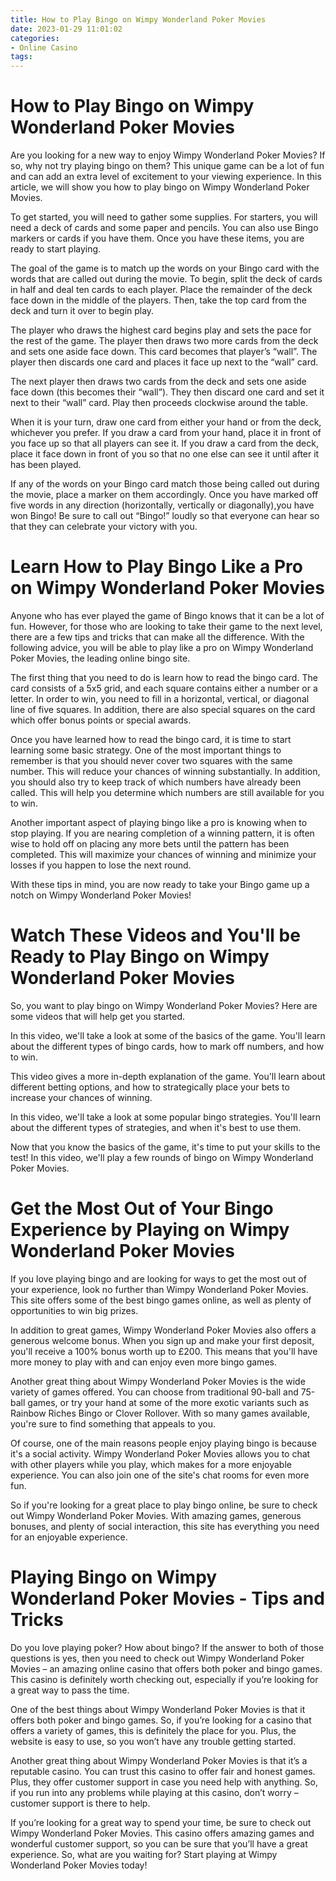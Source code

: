 ```yaml
---
title: How to Play Bingo on Wimpy Wonderland Poker Movies
date: 2023-01-29 11:01:02
categories:
- Online Casino
tags:
---
```



#  How to Play Bingo on Wimpy Wonderland Poker Movies

Are you looking for a new way to enjoy Wimpy Wonderland Poker Movies? If so, why not try playing bingo on them? This unique game can be a lot of fun and can add an extra level of excitement to your viewing experience. In this article, we will show you how to play bingo on Wimpy Wonderland Poker Movies.

To get started, you will need to gather some supplies. For starters, you will need a deck of cards and some paper and pencils. You can also use Bingo markers or cards if you have them. Once you have these items, you are ready to start playing.

The goal of the game is to match up the words on your Bingo card with the words that are called out during the movie. To begin, split the deck of cards in half and deal ten cards to each player. Place the remainder of the deck face down in the middle of the players. Then, take the top card from the deck and turn it over to begin play.

The player who draws the highest card begins play and sets the pace for the rest of the game. The player then draws two more cards from the deck and sets one aside face down. This card becomes that player’s “wall”. The player then discards one card and places it face up next to the “wall” card.

The next player then draws two cards from the deck and sets one aside face down (this becomes their “wall”). They then discard one card and set it next to their “wall” card. Play then proceeds clockwise around the table.

When it is your turn, draw one card from either your hand or from the deck, whichever you prefer. If you draw a card from your hand, place it in front of you face up so that all players can see it. If you draw a card from the deck, place it face down in front of you so that no one else can see it until after it has been played.

If any of the words on your Bingo card match those being called out during the movie, place a marker on them accordingly. Once you have marked off five words in any direction (horizontally, vertically or diagonally),you have won Bingo! Be sure to call out “Bingo!” loudly so that everyone can hear so that they can celebrate your victory with you.

#  Learn How to Play Bingo Like a Pro on Wimpy Wonderland Poker Movies

Anyone who has ever played the game of Bingo knows that it can be a lot of fun. However, for those who are looking to take their game to the next level, there are a few tips and tricks that can make all the difference. With the following advice, you will be able to play like a pro on Wimpy Wonderland Poker Movies, the leading online bingo site.

The first thing that you need to do is learn how to read the bingo card. The card consists of a 5x5 grid, and each square contains either a number or a letter. In order to win, you need to fill in a horizontal, vertical, or diagonal line of five squares. In addition, there are also special squares on the card which offer bonus points or special awards.

Once you have learned how to read the bingo card, it is time to start learning some basic strategy. One of the most important things to remember is that you should never cover two squares with the same number. This will reduce your chances of winning substantially. In addition, you should also try to keep track of which numbers have already been called. This will help you determine which numbers are still available for you to win.

Another important aspect of playing bingo like a pro is knowing when to stop playing. If you are nearing completion of a winning pattern, it is often wise to hold off on placing any more bets until the pattern has been completed. This will maximize your chances of winning and minimize your losses if you happen to lose the next round.

With these tips in mind, you are now ready to take your Bingo game up a notch on Wimpy Wonderland Poker Movies!

#  Watch These Videos and You'll be Ready to Play Bingo on Wimpy Wonderland Poker Movies 

So, you want to play bingo on Wimpy Wonderland Poker Movies? Here are some videos that will help get you started.

In this video, we'll take a look at some of the basics of the game. You'll learn about the different types of bingo cards, how to mark off numbers, and how to win.

This video gives a more in-depth explanation of the game. You'll learn about different betting options, and how to strategically place your bets to increase your chances of winning.

In this video, we'll take a look at some popular bingo strategies. You'll learn about the different types of strategies, and when it's best to use them.

Now that you know the basics of the game, it's time to put your skills to the test! In this video, we'll play a few rounds of bingo on Wimpy Wonderland Poker Movies.

#  Get the Most Out of Your Bingo Experience by Playing on Wimpy Wonderland Poker Movies

If you love playing bingo and are looking for ways to get the most out of your experience, look no further than Wimpy Wonderland Poker Movies. This site offers some of the best bingo games online, as well as plenty of opportunities to win big prizes.

In addition to great games, Wimpy Wonderland Poker Movies also offers a generous welcome bonus. When you sign up and make your first deposit, you'll receive a 100% bonus worth up to £200. This means that you'll have more money to play with and can enjoy even more bingo games.

Another great thing about Wimpy Wonderland Poker Movies is the wide variety of games offered. You can choose from traditional 90-ball and 75-ball games, or try your hand at some of the more exotic variants such as Rainbow Riches Bingo or Clover Rollover. With so many games available, you're sure to find something that appeals to you.

Of course, one of the main reasons people enjoy playing bingo is because it's a social activity. Wimpy Wonderland Poker Movies allows you to chat with other players while you play, which makes for a more enjoyable experience. You can also join one of the site's chat rooms for even more fun.

So if you're looking for a great place to play bingo online, be sure to check out Wimpy Wonderland Poker Movies. With amazing games, generous bonuses, and plenty of social interaction, this site has everything you need for an enjoyable experience.

#  Playing Bingo on Wimpy Wonderland Poker Movies - Tips and Tricks

Do you love playing poker? How about bingo? If the answer to both of those questions is yes, then you need to check out Wimpy Wonderland Poker Movies – an amazing online casino that offers both poker and bingo games. This casino is definitely worth checking out, especially if you’re looking for a great way to pass the time.

One of the best things about Wimpy Wonderland Poker Movies is that it offers both poker and bingo games. So, if you’re looking for a casino that offers a variety of games, this is definitely the place for you. Plus, the website is easy to use, so you won’t have any trouble getting started.

Another great thing about Wimpy Wonderland Poker Movies is that it’s a reputable casino. You can trust this casino to offer fair and honest games. Plus, they offer customer support in case you need help with anything. So, if you run into any problems while playing at this casino, don’t worry – customer support is there to help.

If you’re looking for a great way to spend your time, be sure to check out Wimpy Wonderland Poker Movies. This casino offers amazing games and wonderful customer support, so you can be sure that you’ll have a great experience. So, what are you waiting for? Start playing at Wimpy Wonderland Poker Movies today!